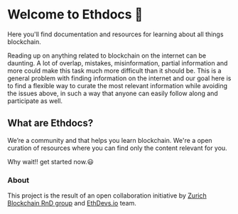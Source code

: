 Welcome to Ethdocs  🎉
==========

Here you'll find documentation and resources for learning about all things blockchain. 

Reading up on anything related to blockchain on the internet can be daunting. A lot of overlap, mistakes, misinformation, partial 
information and more could make this task much more difficult than it should be. This is a general problem with finding information 
on the internet and our goal here is to find a flexible way to curate the most relevant information while avoiding the issues above, in such a way that anyone can easily follow along and participate as well.

## What are Ethdocs?
We’re a community and that helps you learn blockchain.
We're a open curation of resources where you can find only the content relevant for you.

Why wait!! get started now.😃

### About

This project is the result of an open collaboration initiative by [Zurich Blockchain RnD group](https://zbrd.org/) and [EthDevs.io](https://www.ethdevs.io/) team.
